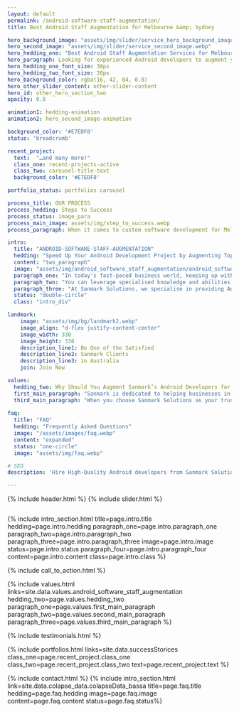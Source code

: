 ```yaml
---
layout: default
permalink: /android-software-staff-augmentation/
title: Best Android Staff Augmentation for Melbourne &amp; Sydney 

hero_background_image: "assets/img/slider/service_hero_background_image.webp.webp"
hero_second_image: "assets/img/slider/service_second_image.webp"
hero_hedding_one: "Best Android Staff Augmentation Services for Melbourne and Sydney"
hero_paragraph: Looking for experienced Android developers to augment your software development team in Melbourne or Sydney? Look no further than Sanmark Solutions. Our flexible and cost-effective Android staff augmentation services can help you meet your project goals and exceed your expectations. Contact us today!
hero_hedding_one_font_size: 38px
hero_hedding_two_font_size: 20px
hero_background_color: rgba(16, 42, 84, 0.8)
hero_other_slider_content: other-slider-content
hero_id: other_hero_section_two
opacity: 0.8

animation1: hedding-animation
animation2: hero_second_image-animation

background_color: '#E7EDF8'
status: 'breadcrumb' 

recent_project: 
  text:  "…and many more!"
  class_one: recent-projects-active
  class_two: carousel-title-text
  background_color: '#E7EDF8'

portfolio_status: portfolios carousel

process_title: OUR PROCESS
process_hedding: Steps to Success
process_status: image_para
process_main_image: assets/img/step_to_success.webp
process_paragraph: When it comes to custom software development for Melbourne & Sydney businesses, we follow a methodological process to take your software project from vision to reality. It involves open and honest communication, timely actions, frequent deliverables, and thorough reviews.

intro:
  title: "ANDROID-SOFTWARE-STAFF-AUGMENTATION"
  hedding: "Speed Up Your Android Development Project by Augmenting Top-Quality Android Developers"
  content: "two_paragraph"
  image: "assets/img/android_software_staff_augmentation/android_software_staff_augmentation.webp"
  paragraph_one: "In today's fast-paced business world, keeping up with the top of developments and delivering quality products and services quickly is essential. Android is the most widely used mobile operating system. Creating reliable and effective Android applications needs a high- level of expertise.  By augmenting your development team with top-quality Android developers, you can speed up your development process, achieve your business goals faster, and gain a competitive edge in your industry." 
  paragraph_two: "You can leverage specialised knowledge and abilities that you might not have on staff by using staff augmentation services. This can speed up the resolution of development issues, raise the quality of your applications, and simplify your development procedures. You can take on more difficult projects, speed up time to market, and ensure that your applications are user-friendly by collaborating with a group of skilled Android developers."
  paragraph_three: "At Sanmark Solutions, we specialise in providing Android software staff augmentation services to support organisations in swiftly and effectively scaling their development teams. Our developers are experts and experienced in the most recent Android development tools and technologies and have a track record of producing excellent and quality applications. You can acquire the most recent Android development strategies and produce cutting-edge applications that suit your demands by adding our Android developers to your team."
  status: "double-circle"
  class: "intro_div"

landmark:
    image: "assets/img/bg/landmark2.webp"
    image_align: "d-flex justify-content-center"
    image_width: 330
    image_height: 330
    description_line1: Be One of the Satisfied
    description_line2: Sanmark Clients
    description_line3: in Australia
    join: Join Now

values:
  hedding_two: Why Should You Augment Sanmark’s Android Developers for Your Next Project?
  first_main_paragraph: "Sanmark is dedicated to helping businesses in Melbourne and Sydney by providing them access to the best Android developers. Because of our track record, technical proficiency, rapid response times, adjustable engagement models, and competitive pricing, we are the ideal partner for businesses looking for high-level staff augmentation services."
  third_main_paragraph: "When you choose Sanmark Solutions as your trusted partner for Android software staff augmentation rest assured that you will receive top-notch services catered specifically to your businesss requirements. We invite you to contact us today to further explore how we can assist in elevating your web application."
  
faq:
  title: "FAQ"
  hedding: "Frequently Asked Questions"
  image: "/assets/images/faq.webp"
  content: "expanded"
  status: "one-circle"
  image: "assets/img/faq.webp"

# SEO
description: 'Hire High-Quality Android developers from Sanmark Solutions for your project requirement in Melbourne &amp; Sydney businesses. Contact us today!'

---
```


{% include header.html %}
{% include slider.html %}

<div style="margin-top:-50px; background-color:{{page.background_color}};" >
    <div style="height:50px"></div>
    </div>

{% include intro_section.html  title=page.intro.title hedding=page.intro.hedding
      paragraph_one=page.intro.paragraph_one paragraph_two=page.intro.paragraph_two paragraph_three=page.intro.paragraph_three image=page.intro.image status=page.intro.status paragraph_four=page.intro.paragraph_four content=page.intro.content class=page.intro.class %}

{% include call_to_action.html %}

{% include values.html links=site.data.values.android_software_staff_augmentation hedding_two=page.values.hedding_two paragraph_one=page.values.first_main_paragraph paragraph_two=page.values.second_main_paragraph paragraph_three=page.values.third_main_paragraph %}

{% include testimonials.html %}

{% include portfolios.html links=site.data.successStorices class_one=page.recent_project.class_one class_two=page.recent_project.class_two text=page.recent_project.text %}

{% include contact.html %}
{% include intro_section.html link=site.data.colapse_data.colapseData_bassa title=page.faq.title hedding=page.faq.hedding image=page.faq.image content=page.faq.content status=page.faq.status%}

<script>
  $(document).ready(function () {
      var owl1 = $('#carouselOne .owl-carousel'); // Target the first carousel
      owl1.owlCarousel();
      $('#carouselOne .customNextBtn').click(function () { // Target the next button of the first carousel
          owl1.trigger('next.owl.carousel');
      });
      $('#carouselOne .customPrevBtn').click(function () { // Target the previous button of the first carousel
          owl1.trigger('prev.owl.carousel', [300]);
      });
  });

  $(document).ready(function () {
      var owl2 = $('#carouselTwo .owl-carousel'); // Target the second carousel
      owl2.owlCarousel();
      $('#carouselTwo .customNextBtn').click(function () { // Target the next button of the second carousel
          owl2.trigger('next.owl.carousel');
      });
      $('#carouselTwo .customPrevBtn').click(function () { // Target the previous button of the second carousel
          owl2.trigger('prev.owl.carousel', [300]);
      });
  });

  function setCardHeights() {
      // Reset card heights
      $('.value-card').height('auto');

      // Initialize variables
      let maxHeight = 0;

      // Find the maximum height among the cards
      $('.value-card').each(function () {
        const cardHeight = $(this).outerHeight();
        maxHeight = Math.max(maxHeight, cardHeight);
      });

      // Set the maximum height to all the cards
      $('.value-card').height(maxHeight);
    }

    // Call the function initially and on window resize
    $(window).on('load resize', function () {
      setCardHeights();
    });

  $(document).ready(function() {
    $("#owl-demo").owlCarousel({
    autoPlay: 3000, //Set AutoPlay to 3 seconds
    items : 4,
    itemsDesktop : [1199,3],
    itemsDesktopSmall : [979,3]
  });
});
</script>
